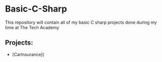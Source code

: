 # Basic-C-Sharp
This repository will contain all of my basic C sharp projects done during my time at The Tech Academy

## Projects:
- [CarInsurance](
